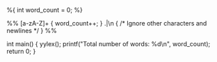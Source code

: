 %{
int word_count = 0;
%}

%%
[a-zA-Z]+ { word_count++; }
.|\n     { /* Ignore other characters and newlines */ }
%%

int main() {
    yylex();
    printf("Total number of words: %d\n", word_count);
    return 0;
}
